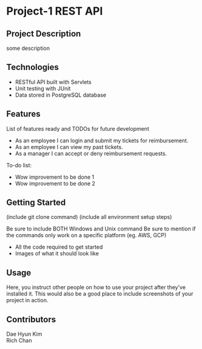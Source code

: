# Project-1 REST API

## Project Description
some description

## Technologies
* RESTful API built with Servlets
* Unit testing with JUnit
* Data stored in PostgreSQL database

## Features
List of features ready and TODOs for future development

* As an employee I can login and submit my tickets for reimbursement.
* As an employee I can view my past tickets.
* As a manager I can accept or deny reimbursement requests.

To-do list:

* Wow improvement to be done 1
* Wow improvement to be done 2

## Getting Started
(include git clone command) (include all environment setup steps)

Be sure to include BOTH Windows and Unix command
Be sure to mention if the commands only work on a specific platform (eg. AWS, GCP)

* All the code required to get started
* Images of what it should look like
## Usage
Here, you instruct other people on how to use your project after they’ve installed it. This would also be a good place to include screenshots of your project in action.

## Contributors
Dae Hyun Kim  
Rich Chan  

